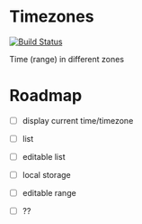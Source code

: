 # Timezones

[![Build Status](https://travis-ci.org/life-hackers/timezones.svg?branch=master)](https://travis-ci.org/life-hackers/timezones)

Time (range) in different zones

# Roadmap

- [ ] display current time/timezone
- [ ] list
- [ ] editable list
- [ ] local storage
- [ ] editable range
- [ ] ??

